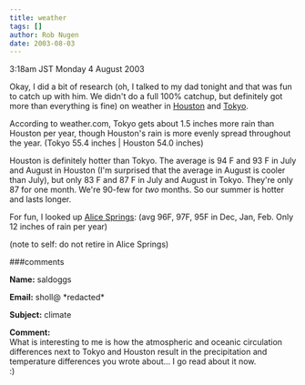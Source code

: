 ```yaml
---
title: weather
tags: []
author: Rob Nugen
date: 2003-08-03
---
```


<p class=date>3:18am JST Monday 4 August 2003</p>

<p>Okay, I did a bit of research (oh, I talked to my dad tonight and
that was fun to catch up with him.  We didn't do a full 100% catchup,
but definitely got more than everything is fine) on weather in <a
href="http://www.weather.com/weather/climatology/monthly/77001">Houston</a>
and <a
href="http://www.weather.com/outlook/travel/climatology/monthly/JAXX0085">Tokyo</a>.</p>

<p>According to weather.com, Tokyo gets about 1.5 inches more rain
than Houston per year, though Houston's rain is more evenly spread
throughout the year.  (Tokyo 55.4 inches | Houston 54.0 inches)</p>

<p>Houston is definitely hotter than Tokyo.  The average is 94 F and
93 F in July and August in Houston (I'm surprised that the average in
August is cooler than July), but only 83 F and 87 F in July and August
in Tokyo.  They're only 87 for one month.  We're 90-few for
<em>two</em> months.  So our summer is hotter and lasts longer.</p>

<p>For fun, I looked up <a
href="http://www.weather.com/outlook/travel/climatology/monthly/ASXX0002">Alice
Springs</a>: (avg 96F, 97F, 95F in Dec, Jan, Feb.  Only 12 inches of
rain per year)</p>

<p>(note to self: do not retire in Alice Springs)</p>

###comments

<p><b>Name:</b> saldoggs

<p><b>Email:</b> sholl@ *redacted*

<p><b>Subject:</b> climate

<p><b>Comment:</b>
<br>What is interesting to me is how the atmospheric and oceanic circulation differences next to Tokyo and Houston result in the precipitation and temperature differences you wrote about... I go read about it now.<br>
:)<br>
<br>


